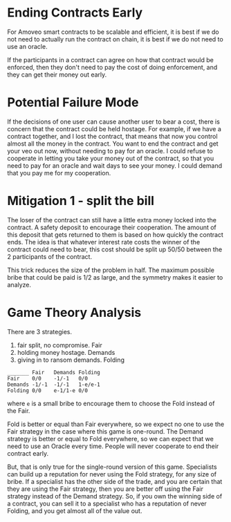 Ending Contracts Early
===============

For Amoveo smart contracts to be scalable and efficient, it is best if we do not need to actually run the contract on chain, it is best if we do not need to use an oracle.

If the participants in a contract can agree on how that contract would be enforced, then they don't need to pay the cost of doing enforcement, and they can get their money out early.

Potential Failure Mode
==============

If the decisions of one user can cause another user to bear a cost, there is concern that the contract could be held hostage.
For example, if we have a contract together, and I lost the contract, that means that now you control almost all the money in the contract. You want to end the contract and get your veo out now, without needing to pay for an oracle.
I could refuse to cooperate in letting you take your money out of the contract, so that you need to pay for an oracle and wait days to see your money. I could demand that you pay me for my cooperation.

Mitigation 1 - split the bill
=============

The loser of the contract can still have a little extra money locked into the contract. A safety deposit to encourage their cooperation.
The amount of this deposit that gets returned to them is based on how quickly the contract ends.
The idea is that whatever interest rate costs the winner of the contract could need to bear, this cost should be split up 50/50 between the 2 participants of the contract.

This trick reduces the size of the problem in half. The maximum possible bribe that could be paid is 1/2 as large, and the symmetry makes it easier to analyze.


Game Theory Analysis
===============

There are 3 strategies.
1) fair split, no compromise.   Fair
2) holding money hostage.       Demands
3) giving in to ransom demands. Folding

```
_______ Fair   Demands Folding
Fair    0/0    -1/-1   0/0
Demands -1/-1  -1/-1   1-e/e-1
Folding 0/0    e-1/1-e 0/0
```

where `e` is a small bribe to encourage them to choose the Fold instead of the Fair.

Fold is better or equal than Fair everywhere, so we expect no one to use the Fair strategy in the case where this game is one-round. The Demand strategy is better or equal to Fold everywhere, so we can expect that we need to use an Oracle every time. People will never cooperate to end their contract early.

But, that is only true for the single-round version of this game.
Specialists can build up a reputation for never using the Fold strategy, for any size of bribe.
If a specialist has the other side of the trade, and you are certain that they are using the Fair strategy, then you are better off using the Fair strategy instead of the Demand strategy.
So, if you own the winning side of a contract, you can sell it to a specialist who has a reputation of never Folding, and you get almost all of the value out.



